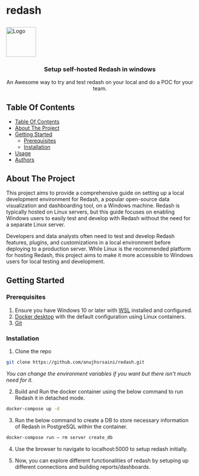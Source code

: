 # redash<p align="center">
  <a href="https://github.com/ShaanCoding/ReadME-Generator">
    <img src="redash.png" alt="Logo" height="80">
  </a>

  <h3 align="center">Setup self-hosted Redash in windows</h3>

  <p align="center">
    An Awesome way to try and test redash on your local and do a POC for your team.
  </p>
</p>

## Table Of Contents

- [Table Of Contents](#table-of-contents)
- [About The Project](#about-the-project)
- [Getting Started](#getting-started)
  - [Prerequisites](#prerequisites)
  - [Installation](#installation)
- [Usage](#usage)
- [Authors](#authors)

## About The Project

This project aims to provide a comprehensive guide on setting up a local development environment for Redash, a popular open-source data visualization and dashboarding tool, on a Windows machine. Redash is typically hosted on Linux servers, but this guide focuses on enabling Windows users to easily test and develop with Redash without the need for a separate Linux server.

Developers and data analysts often need to test and develop Redash features, plugins, and customizations in a local environment before deploying to a production server. While Linux is the recommended platform for hosting Redash, this project aims to make it more accessible to Windows users for local testing and development.


## Getting Started

### Prerequisites

1. Ensure you have Windows 10 or later with [WSL](https://learn.microsoft.com/en-us/windows/wsl/install) installed and configured.
2. [Docker desktop](https://www.docker.com/products/docker-desktop/) with the default configuration using Linux containers.
3. [Git](https://git-scm.com/download/win)


### Installation

1. Clone the repo

```sh
git clone https://github.com/anujhsrsaini/redash.git
```

*You can change the environment variables if you want but there isn't much need for it.*

2. Build and Run the docker container using the below command to run Redash it in detached mode.

```sh
docker-compose up -d
```

3. Run the below command to create a DB to store necessary information of Redash in PostgreSQL within the container.

```sh
docker-compose run — rm server create_db
```

4. Use the browser to navigate to localhost:5000 to setup redash initially.

5. Now, you can explore different functionalities of redash by setuping up different connections and building reports/dashboards.



